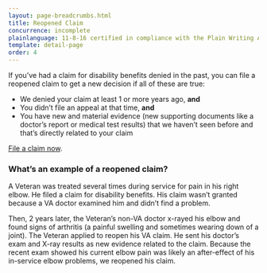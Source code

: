 ```yaml
---
layout: page-breadcrumbs.html
title: Reopened Claim
concurrence: incomplete
plainlanguage: 11-8-16 certified in compliance with the Plain Writing Act
template: detail-page
order: 4
---
```


<div class="usa-font-lead">

If you’ve had a claim for disability benefits denied in the past, you can file a reopened claim to get a new decision if all of these are true:

</div>

- We denied your claim at least 1 or more years ago, **and**
- You didn’t file an appeal at that time, **and**
- You have new and material evidence (new supporting documents like a doctor’s report or medical test results) that we haven’t seen before and that’s directly related to your claim

[File a claim now](/disability-benefits/apply/).

### What’s an example of a reopened claim?<br>
A Veteran was treated several times during service for pain in his right elbow. He filed a claim for disability benefits. His claim wasn’t granted because a VA doctor examined him and didn’t find a problem.

Then, 2 years later, the Veteran’s non-VA doctor x-rayed his elbow and found signs of arthritis (a painful swelling and sometimes wearing down of a joint). The Veteran applied to reopen his VA claim. He sent his doctor’s exam and X-ray results as new evidence related to the claim. Because the recent exam showed his current elbow pain was likely an after-effect of his in-service elbow problems, we reopened his claim.
